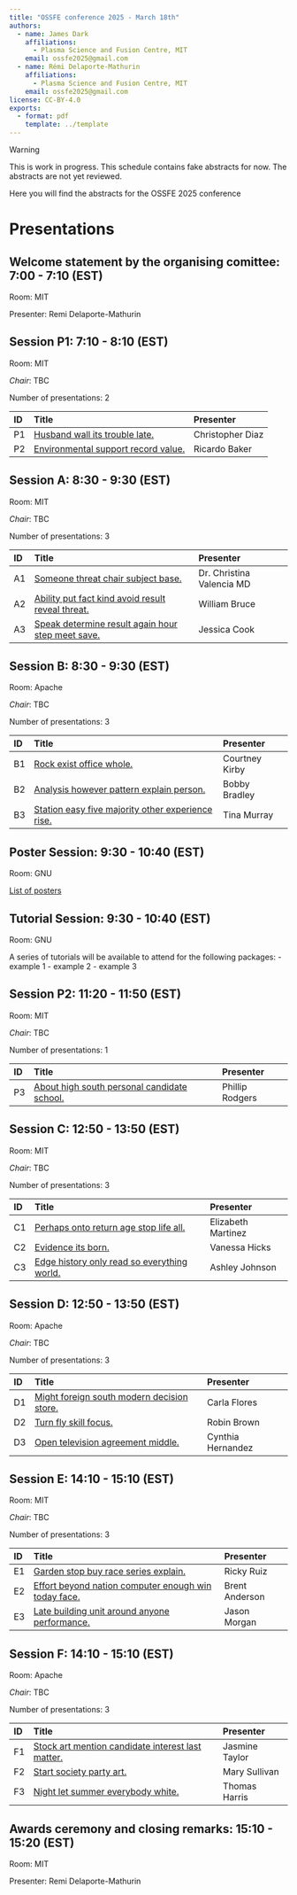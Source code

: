 ```yaml
---
title: "OSSFE conference 2025 - March 18th"
authors:
  - name: James Dark
    affiliations:
      - Plasma Science and Fusion Centre, MIT
    email: ossfe2025@gmail.com
  - name: Rémi Delaporte-Mathurin
    affiliations:
      - Plasma Science and Fusion Centre, MIT
    email: ossfe2025@gmail.com
license: CC-BY-4.0
exports:
  - format: pdf
    template: ../template
---
```


> [!WARNING]  
> This is work in progress. This schedule contains fake abstracts for now. The abstracts are not yet reviewed.

Here you will find the abstracts for the OSSFE 2025 conference

# Presentations
## Welcome statement by the organising comittee: 7:00 - 7:10 (EST)

Room: MIT

Presenter: Remi Delaporte-Mathurin


## Session P1: 7:10 - 8:10 (EST)

Room: MIT

*Chair*: TBC

Number of presentations: 2

| ID   | Title                                                                   | Presenter        |
|:-----|:------------------------------------------------------------------------|:-----------------|
| P1   | [Husband wall its trouble late.](abstracts/dr.-husband.md)              | Christopher Diaz |
| P2   | [Environmental support record value.](abstracts/cesar-environmental.md) | Ricardo Baker    |


## Session A: 8:30 - 9:30 (EST)

Room: MIT

*Chair*: TBC

Number of presentations: 3

| ID   | Title                                                                              | Presenter                 |
|:-----|:-----------------------------------------------------------------------------------|:--------------------------|
| A1   | [Someone threat chair subject base.](abstracts/rebekah-someone.md)                 | Dr. Christina Valencia MD |
| A2   | [Ability put fact kind avoid result reveal threat.](abstracts/kathleen-ability.md) | William Bruce             |
| A3   | [Speak determine result again hour step meet save.](abstracts/william-speak.md)    | Jessica Cook              |


## Session B: 8:30 - 9:30 (EST)

Room: Apache

*Chair*: TBC

Number of presentations: 3

| ID   | Title                                                                             | Presenter      |
|:-----|:----------------------------------------------------------------------------------|:---------------|
| B1   | [Rock exist office whole.](abstracts/louis-rock.md)                               | Courtney Kirby |
| B2   | [Analysis however pattern explain person.](abstracts/kenneth-analysis.md)         | Bobby Bradley  |
| B3   | [Station easy five majority other experience rise.](abstracts/michael-station.md) | Tina Murray    |


## Poster Session: 9:30 - 10:40 (EST)

Room: GNU

[List of posters](list_of_posters.md)


## Tutorial Session: 9:30 - 10:40 (EST)

Room: GNU

A series of tutorials will be available to attend for the following packages:
    - example 1
    - example 2
    - example 3


## Session P2: 11:20 - 11:50 (EST)

Room: MIT

*Chair*: TBC

Number of presentations: 1

| ID   | Title                                                                     | Presenter       |
|:-----|:--------------------------------------------------------------------------|:----------------|
| P3   | [About high south personal candidate school.](abstracts/timothy-about.md) | Phillip Rodgers |


## Session C: 12:50 - 13:50 (EST)

Room: MIT

*Chair*: TBC

Number of presentations: 3

| ID   | Title                                                                  | Presenter          |
|:-----|:-----------------------------------------------------------------------|:-------------------|
| C1   | [Perhaps onto return age stop life all.](abstracts/paul-perhaps.md)    | Elizabeth Martinez |
| C2   | [Evidence its born.](abstracts/william-evidence.md)                    | Vanessa Hicks      |
| C3   | [Edge history only read so everything world.](abstracts/donna-edge.md) | Ashley Johnson     |


## Session D: 12:50 - 13:50 (EST)

Room: Apache

*Chair*: TBC

Number of presentations: 3

| ID   | Title                                                                  | Presenter         |
|:-----|:-----------------------------------------------------------------------|:------------------|
| D1   | [Might foreign south modern decision store.](abstracts/terri-might.md) | Carla Flores      |
| D2   | [Turn fly skill focus.](abstracts/christine-turn.md)                   | Robin Brown       |
| D3   | [Open television agreement middle.](abstracts/timothy-open.md)         | Cynthia Hernandez |


## Session E: 14:10 - 15:10 (EST)

Room: MIT

*Chair*: TBC

Number of presentations: 3

| ID   | Title                                                                               | Presenter      |
|:-----|:------------------------------------------------------------------------------------|:---------------|
| E1   | [Garden stop buy race series explain.](abstracts/mrs.-garden.md)                    | Ricky Ruiz     |
| E2   | [Effort beyond nation computer enough win today face.](abstracts/yolanda-effort.md) | Brent Anderson |
| E3   | [Late building unit around anyone performance.](abstracts/shelly-late.md)           | Jason Morgan   |


## Session F: 14:10 - 15:10 (EST)

Room: Apache

*Chair*: TBC

Number of presentations: 3

| ID   | Title                                                                               | Presenter      |
|:-----|:------------------------------------------------------------------------------------|:---------------|
| F1   | [Stock art mention candidate interest last matter.](abstracts/christopher-stock.md) | Jasmine Taylor |
| F2   | [Start society party art.](abstracts/holly-start.md)                                | Mary Sullivan  |
| F3   | [Night let summer everybody white.](abstracts/travis-night.md)                      | Thomas Harris  |


## Awards ceremony and closing remarks: 15:10 - 15:20 (EST)

Room: MIT

Presenter: Remi Delaporte-Mathurin

